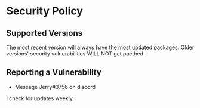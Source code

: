# Security Policy

## Supported Versions

The most recent version will always have the most updated packages. Older versions' security vulnerabilities WILL NOT get pacthed.

## Reporting a Vulnerability

- Message Jerry#3756 on discord

I check for updates weekly.
